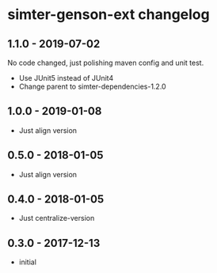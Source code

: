 # simter-genson-ext changelog

## 1.1.0 - 2019-07-02

No code changed, just polishing maven config and unit test.

- Use JUnit5 instead of JUnit4
- Change parent to simter-dependencies-1.2.0

## 1.0.0 - 2019-01-08

- Just align version

## 0.5.0 - 2018-01-05

- Just align version

## 0.4.0 - 2018-01-05

- Just centralize-version

## 0.3.0 - 2017-12-13

- initial